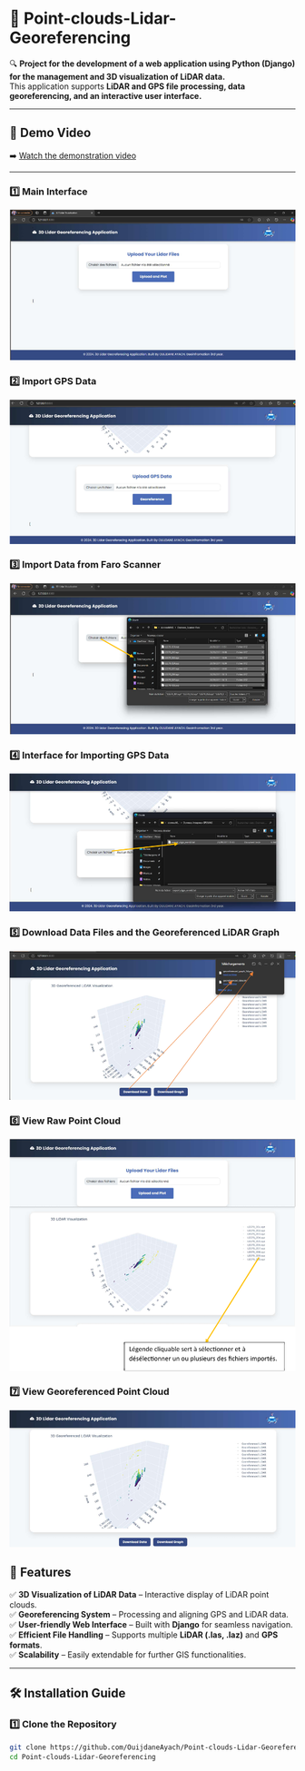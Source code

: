 # 📡 Point-clouds-Lidar-Georeferencing  

🔍 **Project for the development of a web application using Python (Django) for the management and 3D visualization of LiDAR data.**  
This application supports **LiDAR and GPS file processing, data georeferencing, and an interactive user interface.**  

---

## 🎥 **Demo Video**
➡️ [Watch the demonstration video](https://drive.google.com/file/d/1-CVfprYVqvV0LS8xYku3AKEl9Fhc4Aeg/view?usp=sharing)
 

---

### 1️⃣ Main Interface
![Main Interface](Demo/interface_principale.png)

### 2️⃣ Import GPS Data
![Import GPS Data](Demo/importer_donnees_GPS.png)

### 3️⃣ Import Data from Faro Scanner
![Import Data from Faro Scanner](Demo/importer_scanner_faro.png)

### 4️⃣ Interface for Importing GPS Data
![Interface for Importing GPS Data](Demo/interface_import_GPS.png)

### 5️⃣ Download Data Files and the Georeferenced LiDAR Graph
![Download Data Files](Demo/telecharger_fichier_LIDAR.png)

### 6️⃣ View Raw Point Cloud
![View Raw Point Cloud](Demo/visualiser_nuage_brute.png)

### 7️⃣ View Georeferenced Point Cloud
![View Georeferenced Point Cloud](Demo/visualiser_nuage_georef.png)



## 🚀 **Features**  

✅ **3D Visualization of LiDAR Data** – Interactive display of LiDAR point clouds.  
✅ **Georeferencing System** – Processing and aligning GPS and LiDAR data.  
✅ **User-friendly Web Interface** – Built with **Django** for seamless navigation.  
✅ **Efficient File Handling** – Supports multiple **LiDAR (.las, .laz)** and **GPS formats**.   
✅ **Scalability** – Easily extendable for further GIS functionalities.  

---

## 🛠️ **Installation Guide**  

### **1️⃣ Clone the Repository**  
```sh
git clone https://github.com/OuijdaneAyach/Point-clouds-Lidar-Georeferencing.git
cd Point-clouds-Lidar-Georeferencing
